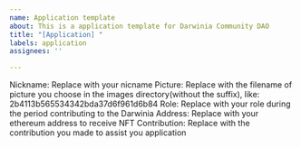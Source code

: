```yaml
---
name: Application template
about: This is a application template for Darwinia Community DAO
title: "[Application] "
labels: application
assignees: ''

---
```


Nickname: Replace with your nicname
Picture: Replace with the filename of picture you choose in the images directory(without the suffix), like: 2b4113b565534342bda37d6f961d6b84
Role: Replace with your role during the period contributing to the Darwinia
Address: Replace with your ethereum address to receive NFT
Contribution: Replace with the contribution you made to assist you application
